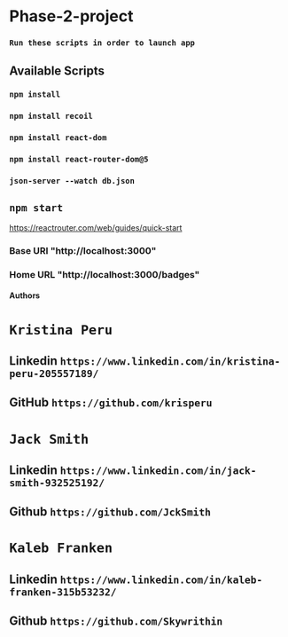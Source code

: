
# Phase-2-project

### `Run these scripts in order to launch app`

## Available Scripts

### `npm install`

### `npm install recoil`

### `npm install react-dom`

### `npm install react-router-dom@5`

### `json-server --watch db.json`

## `npm start`

https://reactrouter.com/web/guides/quick-start

### Base URl "http://localhost:3000"
### Home URL "http://localhost:3000/badges"

#### Authors

# `Kristina Peru` 
## Linkedin `https://www.linkedin.com/in/kristina-peru-205557189/`
## GitHub `https://github.com/krisperu`

# `Jack Smith`
## Linkedin `https://www.linkedin.com/in/jack-smith-932525192/`
## Github `https://github.com/JckSmith`

# `Kaleb Franken`
## Linkedin `https://www.linkedin.com/in/kaleb-franken-315b53232/`
## Github `https://github.com/Skywrithin`
